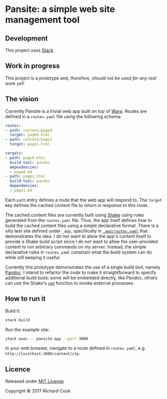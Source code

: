 # Pansite: a simple web site management tool

## Development

This project uses [Stack][stack]

## Work in progress

This project is a prototype and, therefore, _should not be used for any real work yet!_

## The vision

Currently Pansite is a trivial web app built on top of [Warp][warp-hackage]. Routes are defined in a `routes.yaml` file using the following schema:

```yaml
routes:
- path: content/page0
  target: page0.html
- path: content/page1
  target: page1.html

targets:
- path: page0.html
  build-tool: pandoc
  dependencies:
  - page0.md
- path: page1.html
  build-tool: pandoc
  dependencies:
  - page1.md
```

Each `path` entry defines a route that the web app will respond to. The `target` key defines the cached content file to return in response to this route.

The cached content files are currently built using [Shake][shake] using rules generated from the `routes.yaml` file. Thus, the app itself defines how to build the cached content files using a simple declarative format. There is a silly test site defined under `_app`, specifically in [`_app/routes.yaml`][routes-example] that demonstrates the idea. I do not want to allow the app's content itself to provide a Shake build script since I do not want to allow the user-provided content to run arbitrary commands on my server. Instead, the simple declarative rules in `routes.yaml` constrain what the build system can do while still keeping it useful.

Currently this prototype demonstrates the use of a single build tool, namely [Pandoc][pandoc-hackage]. I intend to refactor the code to make it straightforward to specify additional build tools: some will be embedded directly, like Pandoc, others can use the Shake's [`cmd`][cmd-hackage] function to invoke external processes.

## How to run it

Build it:

```bash
stack build
```

Run the example site:

```bash
stack exec -- pansite-app --port 3000
```

In your web browser, navigate to a route defined in `routes.yaml`, e.g. `http://localhost:3000/content/ctp`.

## Licence

Released under [MIT License][licence]

Copyright &copy; 2017 Richard Cook

[cmd-hackage]: https://hackage.haskell.org/package/shake-0.15.11/docs/Development-Shake-Command.html
[gnu-make]: https://www.gnu.org/software/make/
[licence]: LICENSE
[pandoc-hackage]: https://hackage.haskell.org/package/pandoc
[routes-example]: _app/routes.yaml
[shake]: http://shakebuild.com/
[stack]: https://haskellstack.org/
[warp-hackage]: https://hackage.haskell.org/package/warp
